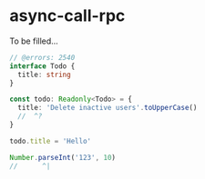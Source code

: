 # async-call-rpc

To be filled...
```ts twoslash
// @errors: 2540
interface Todo {
  title: string
}

const todo: Readonly<Todo> = {
  title: 'Delete inactive users'.toUpperCase()
  //  ^?
}

todo.title = 'Hello'

Number.parseInt('123', 10)
//      ^|
```
